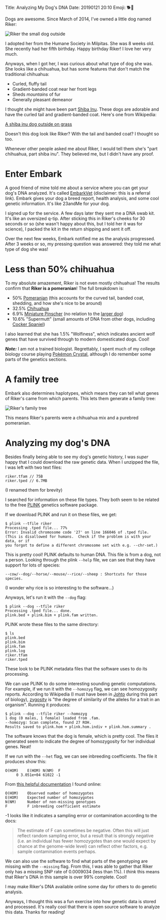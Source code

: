 Title: Analyzing My Dog's DNA
Date: 20190121 20:10
Emoji: 🐕🧬

Dogs are awesome. Since March of 2014, I've owned a little dog named Riker:

![Riker the small dog outside](/media/riker.jpeg)

I adopted her from the Humane Society in Milpitas. She was 8 weeks old. She recently had her fifth birthday. Happy birthday Riker! I love her very much.

Anyways, when I got her, I was  curious about what type of dog she was. She looks like a chihuahua, but has some features that don't match the traditional chihuahua:

- Curled, fluffy tail
- Gradient-banded coat near her front legs
- Sheds *mountains* of fur
- Generally pleasant demeanor

I thought she might have been part [Shiba Inu](https://en.wikipedia.org/wiki/Shiba_Inu). These dogs are adorable and have the curled tail and gradient-banded coat. Here's one from Wikipedia:

[A shiba inu dog outside on grass](https://upload.wikimedia.org/wikipedia/commons/6/6b/Taka_Shiba.jpg)

Doesn't this dog look like Riker? With the tail and banded coat? I thought so too.

Whenever other people asked me about Riker, I would tell them she's "part chihuahua, part shiba inu". They believed me, but I didn't have any proof.

# Enter Embark

A good friend of mine told me about a service where you can get your dog's DNA analyzed. It's called [EmbarkVet](https://www.talkable.com/x/Qnraz2) (disclaimer: this is a referral link). Embark gives your dog a breed report, health analysis, and some cool genetic information. It's like 23andMe for your dog.

I signed up for the service. A few days later they sent me a DNA swab kit. It's like an oversized q-tip. After sticking this in Riker's cheeks for 30 seconds or so (she wasn't happy about this, but I told her it was for science), I packed the kit in the return shipping and sent it off.

Over the next few weeks, Embark notified me as the analysis progressed. After 3 weeks or so, my pressing question was answered: they told me what type of dog she was!

# Less than 50% chihuahua

To my absolute amazement, Riker is not even mostly chihuahua! The results confirm that **Riker is a pomeranian**! The full breakdown is:

- 50% [Pomeranian](https://en.wikipedia.org/wiki/Pomeranian_(dog)) (this accounts for the curved tail, banded coat, shedding, and how she's nice to be around)
- 32.5% [Chihuahua](https://en.wikipedia.org/wiki/Chihuahua_(dog))
- 6.9% [Miniature Pinscher](https://en.wikipedia.org/wiki/Miniature_Pinscher) (no relation to the [larger dog](https://en.wikipedia.org/wiki/Dobermann))
- 10.6% "Supermutt" (small amounts of DNA from other dogs, including [Cocker Spaniel](https://en.wikipedia.org/wiki/Cocker_Spaniel))

I also learned that she has 1.5% "Wolfiness", which indicates ancient wolf genes that have survived through to modern domesticated dogs. Cool!

***Note:*** I am not a trained biologist. Regrettably, I spent much of my college biology course playing [Pokémon Crystal](https://en.wikipedia.org/wiki/Pokémon_Crystal), although I do remember some parts of the genetics sections.

# A family tree

Embark also determines haplotypes, which means they can tell what genes of Riker's came from which parents. This lets them generate a family tree:

![Riker's family tree](/media/riker_family_tree.jpeg)

This means Riker's parents were a chihuahua mix and a purebred pomeranian.

# Analyzing my dog's DNA

Besides finally being able to see my dog's genetic history, I was *super* happy that I could download the raw genetic data. When I unzipped the file, I was left with two text files:

    riker.tfam // 75B
    riker.tped // 6.7MB

(I renamed them for brevity)

I searched for information on these file types. They both seem to be related to the free [PLINK](https://www.cog-genomics.org/plink2) genetics software package.

If we download PLINK and run it on these files, we get:

    $ plink --tfile riker
    Processing .tped file... 77%
    Error: Invalid chromosome code '27' on line 166046 of .tped file.
    (This is disallowed for humans.  Check if the problem is with your data, or if
    you forgot to define a different chromosome set with e.g. --chr-set.)

This is pretty cool! PLINK defaults to human DNA. This file is from a dog, not a person. Looking through the plink `--help` file, we can see that they have support for lots of species:

    --cow/--dog/--horse/--mouse/--rice/--sheep : Shortcuts for those species.

(I wonder why rice is so interesting to the software...)

Anyways, let's run it with the `--dog` flag:

    $ plink --dog --tfile riker
    Processing .tped file... done.
    plink.bed + plink.bim + plink.fam written.

PLINK wrote these files to the same directory:

    $ ls
    plink.bed
    plink.bim
    plink.fam
    plink.log
    riker.tfam
    riker.tped

These look to be PLINK metadata files that the software uses to do its processing.

We can use PLINK to do some interesting sounding genetic computations. For example, if we run it with the `--homozyg` flag, we can see homozygosity reports. According to Wikipedia (I must have been in [Johto](https://en.wikipedia.org/wiki/Pokémon_universe#Johto) during this part of biology), [zygosity](https://en.wikipedia.org/wiki/Zygosity) is "the degree of similarity of the alleles for a trait in an organism". Running it produces:

    $ plink --dog --tfile riker --homozyg
    1 dog (0 males, 1 female) loaded from .fam.
    --homozyg: Scan complete, found 27 ROH.
    Results saved to plink.hom + plink.hom.indiv + plink.hom.summary .

The software knows that the dog is female, which is pretty cool. The files it generated seem to indicate the degree of homozygosity for her individual genes. Neat!

If we run with the `--het` flag, we can see inbreeding coefficients. The file it produces show this:

    O(HOM)    E(HOM) N(NM)  F
         0 3.051e+04 61022 -1

From [this helpful documentation](http://zzz.bwh.harvard.edu/plink/ibdibs.shtml) I found online:

    O(HOM)    Observed number of homozygotes
    E(HOM)    Expected number of homozygotes
    N(NM)     Number of non-missing genotypes
    F         F inbreeding coefficient estimate

-1 looks like it indicates a sampling error or contamination according to the docs:

> The estimate of F can sometimes be negative. Often this will just reflect random sampling error, but a result that is strongly negative (i.e. an individual has fewer homozygotes than one would expect by chance at the genome-wide level) can reflect other factors, e.g. sample contamination events perhaps.

We can also use the software to find what parts of the genotyping are missing with the `--missing` flag. From this, I was able to gather that Riker only has a missing SNP rate of 0.0009034 (less than 1%). I *think* this means that Riker's DNA in this sample is over 99% complete. Cool!

I may make Riker's DNA available online some day for others to do genetic analysis.

Anyways, I thought this was a fun exercise into how genetic data is stored and processed. It's really cool that there is open source software to analyze this data. Thanks for reading!
